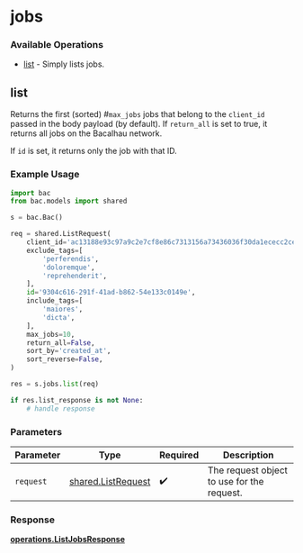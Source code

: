 # jobs

### Available Operations

* [list](#list) - Simply lists jobs.

## list

Returns the first (sorted) #`max_jobs` jobs that belong to the `client_id` passed in the body payload (by default).
If `return_all` is set to true, it returns all jobs on the Bacalhau network.

If `id` is set, it returns only the job with that ID.

### Example Usage

```python
import bac
from bac.models import shared

s = bac.Bac()

req = shared.ListRequest(
    client_id='ac13188e93c97a9c2e7cf8e86c7313156a73436036f30da1ececc2ce79f9ea51',
    exclude_tags=[
        'perferendis',
        'doloremque',
        'reprehenderit',
    ],
    id='9304c616-291f-41ad-b862-54e133c0149e',
    include_tags=[
        'maiores',
        'dicta',
    ],
    max_jobs=10,
    return_all=False,
    sort_by='created_at',
    sort_reverse=False,
)

res = s.jobs.list(req)

if res.list_response is not None:
    # handle response
```

### Parameters

| Parameter                                                | Type                                                     | Required                                                 | Description                                              |
| -------------------------------------------------------- | -------------------------------------------------------- | -------------------------------------------------------- | -------------------------------------------------------- |
| `request`                                                | [shared.ListRequest](../../models/shared/listrequest.md) | :heavy_check_mark:                                       | The request object to use for the request.               |


### Response

**[operations.ListJobsResponse](../../models/operations/listjobsresponse.md)**

